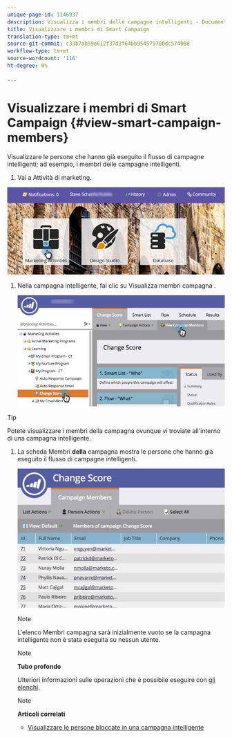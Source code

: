 ```yaml
---
unique-page-id: 1146937
description: Visualizza i membri delle campagne intelligenti - Documenti Marketo - Documentazione prodotto
title: Visualizzare i membri di Smart Campaign
translation-type: tm+mt
source-git-commit: c33b7ab59e612f37d3f64bb954579700dc574068
workflow-type: tm+mt
source-wordcount: '116'
ht-degree: 0%

---
```



# Visualizzare i membri di Smart Campaign {#view-smart-campaign-members}

Visualizzare le persone che hanno già eseguito il flusso di campagne intelligenti; ad esempio, i membri delle campagne intelligenti.

1. Vai a Attività di marketing.

![](assets/login-marketing-activities.png)

1. Nella campagna intelligente, fai clic su Visualizza membri campagna .

   ![](assets/changescore-hands.png)

>[!TIP]
>
>Potete visualizzare i membri della campagna ovunque vi troviate all&#39;interno di una campagna intelligente.

1. La scheda Membri **della** campagna mostra le persone che hanno già eseguito il flusso di campagne intelligenti.

   ![](assets/smartcampaignheader-complete.jpg)

   >[!NOTE]
   >
   >L&#39;elenco Membri campagna sarà inizialmente vuoto se la campagna intelligente non è stata eseguita su nessun utente.

   >[!NOTE]
   >
   >**Tubo profondo**
   >
   >
   >Ulteriori informazioni sulle operazioni che è possibile eseguire con [gli elenchi](http://docs.marketo.com/display/docs/smart+lists+and+static+lists).

   >[!NOTE]
   >
   >**Articoli correlati**
   >
   >    
   >    
   >    * [Visualizzare le persone bloccate in una campagna intelligente](view-blocked-people-in-a-smart-campaign.md)


